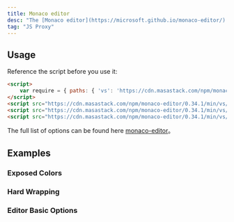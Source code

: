 ```yaml
---
title: Monaco editor
desc: "The [Monaco editor](https://microsoft.github.io/monaco-editor/) is the code editor that powers [VS Code](https://github.com/microsoft/vscode)."
tag: "JS Proxy"
---
```


## Usage

<masa-example file="Examples.components.monaco_editor.Usage"></masa-example>

Reference the script before you use it:

```html
<script>
    var require = { paths: { 'vs': 'https://cdn.masastack.com/npm/monaco-editor/0.34.1/min/vs' } };
</script>
<script src="https://cdn.masastack.com/npm/monaco-editor/0.34.1/min/vs/loader.js"></script>
<script src="https://cdn.masastack.com/npm/monaco-editor/0.34.1/min/vs/editor/editor.main.nls.js"></script>
<script src="https://cdn.masastack.com/npm/monaco-editor/0.34.1/min/vs/editor/editor.main.js"></script>
```

The full list of options can be found here [monaco-editor](https://microsoft.github.io/monaco-editor/docs.html)。

## Examples

### Exposed Colors

<masa-example file="Examples.components.monaco_editor.ExposedColors"></masa-example>

### Hard Wrapping

<masa-example file="Examples.components.monaco_editor.HardWrapping"></masa-example>

### Editor Basic Options

<masa-example file="Examples.components.monaco_editor.EditorBasicOptions"></masa-example>
